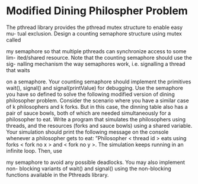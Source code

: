# Modified Dining Philospher Problem

The pthread library provides the pthread mutex structure to enable easy mu-
tual exclusion. Design a counting semaphore structure using mutex called

my semaphore so that multiple pthreads can synchronize access to some lim-
ited/shared resource. Note that the counting semaphore should use the sig-
nalling mechanism the way semaphores work, i.e. signalling a thread that waits

on a semaphore. Your counting semaphore should implement the primitives
wait(), signal() and signal(printValue) for debugging.
Use the semaphore you have so defined to solve the following modified version
of dining philosopher problem. Consider the scenario where you have a similar
case of k philosophers and k forks. But in this case, the dinning table also has a
pair of sauce bowls, both of which are needed simultaneously for a philosopher
to eat. Write a program that simulates the philosophers using threads, and
the resources (forks and sauce bowls) using a shared variable. Your simulation
should print the following message on the console whenever a philosopher gets
to eat: ”Philosopher < thread id > eats using forks < fork no x > and <
fork no y >. The simulation keeps running in an infinite loop. Then, use

my semaphore to avoid any possible deadlocks. You may also implement non-
blocking variants of wait() and signal() using the non-blocking functions
available in the Pthreads library.
